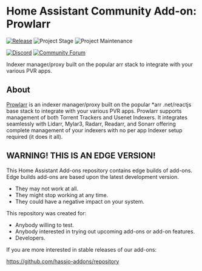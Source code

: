 # Home Assistant Community Add-on: Prowlarr

[![Release][release-shield]][release] ![Project Stage][project-stage-shield] ![Project Maintenance][maintenance-shield]

[![Discord][discord-shield]][discord] [![Community Forum][forum-shield]][forum]

Indexer manager/proxy built on the popular arr stack to integrate with your various PVR apps.

## About

[Prowlarr] is an indexer manager/proxy built on the popular *arr .net/reactjs
base stack to integrate with your various PVR apps. Prowlarr supports management
of both Torrent Trackers and Usenet Indexers. It integrates seamlessly with
Lidarr, Mylar3, Radarr, Readarr, and Sonarr offering complete management of
your indexers with no per app Indexer setup required (it does it all).

[Prowlarr]: https://github.com/Prowlarr/Prowlarr

## WARNING! THIS IS AN EDGE VERSION!

This Home Assistant Add-ons repository contains edge builds of add-ons.
Edge builds add-ons are based upon the latest development version.

- They may not work at all.
- They might stop working at any time.
- They could have a negative impact on your system.

This repository was created for:

- Anybody willing to test.
- Anybody interested in trying out upcoming add-ons or add-on features.
- Developers.

If you are more interested in stable releases of our add-ons:

<https://github.com/hassio-addons/repository>

[discord-shield]: https://img.shields.io/discord/330944238910963714.svg
[discord]: https://discord.gg/c5DvZ4e
[forum-shield]: https://img.shields.io/badge/community-forum-brightgreen.svg
[forum]: https://community.home-assistant.io/t/?u=frenck
[maintenance-shield]: https://img.shields.io/maintenance/yes/2024.svg
[project-stage-shield]: https://img.shields.io/badge/project%20stage-experimental-yellow.svg
[release-shield]: https://img.shields.io/badge/version-65b38f4-blue.svg
[release]: https://github.com/hassio-addons/addon-prowlarr/tree/65b38f4
